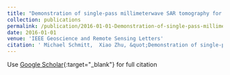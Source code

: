 ```yaml
---
title: "Demonstration of single-pass millimeterwave SAR tomography for forest volumes"
collection: publications
permalink: /publication/2016-01-01-Demonstration-of-single-pass-millimeterwave-SAR-tomography-for-forest-volumes
date: 2016-01-01
venue: 'IEEE Geoscience and Remote Sensing Letters'
citation: ' Michael Schmitt,  Xiao Zhu, &quot;Demonstration of single-pass millimeterwave SAR tomography for forest volumes.&quot; IEEE Geoscience and Remote Sensing Letters, 2016.'
---
```

Use [Google Scholar](https://scholar.google.com/scholar?q=Demonstration+of+single+pass+millimeterwave+SAR+tomography+for+forest+volumes){:target="_blank"} for full citation